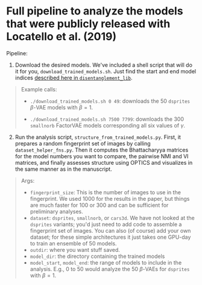 # Full pipeline to analyze the models that were publicly released with Locatello et al. (2019)

Pipeline:
1. Download the desired models.  We've included a shell script that will do it for you, `download_trained_models.sh`.
Just find the start and end model indices
[described here in `disentanglement_lib`](https://github.com/google-research/disentanglement_lib/tree/master?tab=readme-ov-file#pretrained-disentanglement_lib-modules).

> Example calls:
>
> - `./download_trained_models.sh 0 49`: downloads the 50 `dsprites` $\beta$-VAE models with $\beta=1$.
>
> - `./download_trained_models.sh 7500 7799`: downloads the 300 `smallnorb` FactorVAE models corresponding all six values of $\gamma$.

2. Run the analysis script, `structure_from_trained_models.py`.  First, it prepares a random fingerprint set of images by calling `dataset_helper_fns.py`.
Then it computes the Bhattacharyya matrices for the model numbers you want to compare, the pairwise NMI and VI matrices, and finally assesses structure using OPTICS and visualizes in the same manner as in the manuscript.

>Args:
>- `fingerprint_size`: This is the number of images to use in the fingerprint.  We used 1000 for the results in the paper, but things are much faster for 100 or 300 and can be sufficient for preliminary analyses.
>- `dataset`: `dsprites`, `smallnorb`, or `cars3d`.  We have not looked at the `dsprites` variants; you'd just need to add code to assemble a fingerprint set of images.
>You can also (of course) add your own dataset; for these simple architectures it just takes one GPU-day to train an ensemble of 50 models.
>- `outdir`: where you want stuff saved.
>- `model_dir`: the directory containing the trained models
>- `model_start`, `model_end`: the range of models to include in the analysis.  E.g., 0 to 50 would analyze the 50 $\beta$-VAEs for `dsprites` with $\beta=1$.

    
